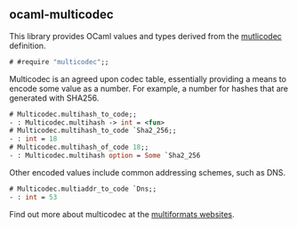 ocaml-multicodec
----------------

This library provides OCaml values and types derived from the
[mutlicodec](https://github.com/multiformats/multicodec) definition.

```ocaml
# #require "multicodec";;
```

Multicodec is an agreed upon codec table, essentially providing a means to
encode some value as a number. For example, a number for hashes that are
generated with SHA256.

```ocaml
# Multicodec.multihash_to_code;;
- : Multicodec.multihash -> int = <fun>
# Multicodec.multihash_to_code `Sha2_256;;
- : int = 18
# Multicodec.multihash_of_code 18;;
- : Multicodec.multihash option = Some `Sha2_256
```

Other encoded values include common addressing schemes, such as DNS.

```ocaml
# Multicodec.multiaddr_to_code `Dns;;
- : int = 53
```

Find out more about multicodec at the [multiformats
websites](https://multiformats.io).
